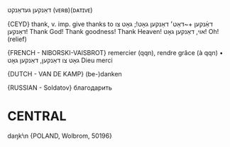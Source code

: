 דאַנקען
געדאַנקט
(ᴠᴇʀʙ)(ᴅᴀᴛɪᴠᴇ)

{CEYD}
thank, v. imp.
give thanks to דאַ֜נקען +~דאַט׳
 דאַנקען גאָט!; גאָט צו דאַנקען!
Thank God! Thank goodness! Thank Heaven! 
אױ, דאַנקען גאָט!
Oh! (relief)

{FRENCH - NIBORSKI-VAISBROT}
remercier (qqn), rendre grâce (à qqn)
• גאָט צו דאַנקען, דאַנקען גאָט	 Dieu merci

{DUTCH - VAN DE KAMP}
(be-)danken

{RUSSIAN - Soldatov}
благодарить

CENTRAL
========

daŋkʲɩn {POLAND, Wolbrom, 50196}